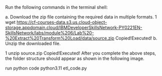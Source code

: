 Run the following commands in the terminal shell:

a. Download the zip file containing the required data in multiple formats.
1
wget https://cf-courses-data.s3.us.cloud-object-storage.appdomain.cloud/IBMDeveloperSkillsNetwork-PY0221EN-SkillsNetwork/labs/module%206/Lab%20-%20Extract%20Transform%20Load/data/source.zip
Copied!Executed!
b. Unzip the downloaded file.

1
unzip source.zip
Copied!Executed!
After you complete the above steps, the folder structure should appear as shown in the following image.

run python code 
python3.11 etl_code.py
